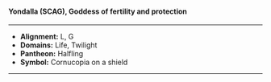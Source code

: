#### Yondalla (SCAG), Goddess of fertility and protection
___

- **Alignment:** L, G
- **Domains:** Life, Twilight
- **Pantheon:** Halfling
- **Symbol:** Cornucopia on a shield
___

